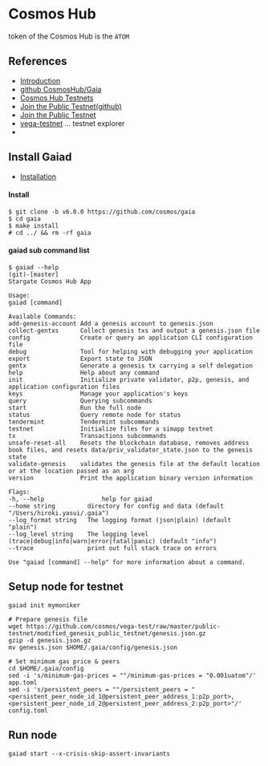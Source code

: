 # Cosmos Hub
token of the Cosmos Hub is the `ATOM`

## References
- [Introduction](https://hub.cosmos.network/main/hub-overview/overview.html)
- [github CosmosHub/Gaia](https://github.com/cosmos/gaia)
- [Cosmos Hub Testnets](https://github.com/cosmos/testnets)
- [Join the Public Testnet(github)](https://github.com/cosmos/gaia/blob/main/docs/hub-tutorials/join-testnet.md)
- [Join the Public Testnet](https://hub.cosmos.network/main/hub-tutorials/join-testnet.html)
- [vega-testnet](https://vega-explorer.hypha.coop/) ... testnet explorer
- 
## Install Gaiad
- [Installation](https://github.com/cosmos/gaia/blob/main/docs/getting-started/installation.md)

#### Install
```
$ git clone -b v6.0.0 https://github.com/cosmos/gaia
$ cd gaia
$ make install
# cd ../ && rm -rf gaia
```

#### gaiad sub command list
```
$ gaiad --help                                                                                                                                                                               (git)-[master]
Stargate Cosmos Hub App

Usage:
gaiad [command]

Available Commands:
add-genesis-account Add a genesis account to genesis.json
collect-gentxs      Collect genesis txs and output a genesis.json file
config              Create or query an application CLI configuration file
debug               Tool for helping with debugging your application
export              Export state to JSON
gentx               Generate a genesis tx carrying a self delegation
help                Help about any command
init                Initialize private validator, p2p, genesis, and application configuration files
keys                Manage your application's keys
query               Querying subcommands
start               Run the full node
status              Query remote node for status
tendermint          Tendermint subcommands
testnet             Initialize files for a simapp testnet
tx                  Transactions subcommands
unsafe-reset-all    Resets the blockchain database, removes address book files, and resets data/priv_validator_state.json to the genesis state
validate-genesis    validates the genesis file at the default location or at the location passed as an arg
version             Print the application binary version information

Flags:
-h, --help                help for gaiad
--home string         directory for config and data (default "/Users/hiroki.yasui/.gaia")
--log_format string   The logging format (json|plain) (default "plain")
--log_level string    The logging level (trace|debug|info|warn|error|fatal|panic) (default "info")
--trace               print out full stack trace on errors

Use "gaiad [command] --help" for more information about a command.
```

## Setup node for testnet
```
gaiad init mymoniker

# Prepare genesis file
wget https://github.com/cosmos/vega-test/raw/master/public-testnet/modified_genesis_public_testnet/genesis.json.gz
gzip -d genesis.json.gz
mv genesis.json $HOME/.gaia/config/genesis.json

# Set minimum gas price & peers
cd $HOME/.gaia/config
sed -i 's/minimum-gas-prices = ""/minimum-gas-prices = "0.001uatom"/' app.toml
sed -i 's/persistent_peers = ""/persistent_peers = "<persistent_peer_node_id_1@persistent_peer_address_1:p2p_port>,<persistent_peer_node_id_2@persistent_peer_address_2:p2p_port>"/' config.toml
```

## Run node
```
gaiad start --x-crisis-skip-assert-invariants
```